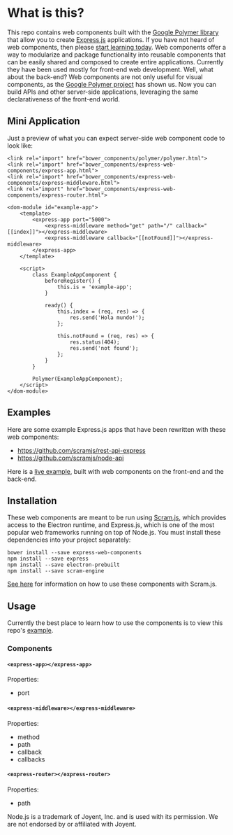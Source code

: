 # What is this?
This repo contains web components built with the [Google Polymer library](https://www.polymer-project.org/1.0/) that allow you to create [Express.js](https://github.com/expressjs/express) applications. If you have not heard of web components, then please [start learning today](http://webcomponents.org/). Web components offer a way to modularize and package functionality into reusable components that can be easily shared and composed to create entire applications. Currently they have been used mostly for front-end web development. Well, what about the back-end? Web components are not only useful for visual components, as the [Google Polymer project](https://www.polymer-project.org/1.0/) has shown us. Now you can build APIs and other server-side applications, leveraging the same declarativeness of the front-end world.

## Mini Application
Just a preview of what you can expect server-side web component code to look like:

```
<link rel="import" href="bower_components/polymer/polymer.html">
<link rel="import" href="bower_components/express-web-components/express-app.html">
<link rel="import" href="bower_components/express-web-components/express-middleware.html">
<link rel="import" href="bower_components/express-web-components/express-router.html">

<dom-module id="example-app">
    <template>
        <express-app port="5000">
            <express-middleware method="get" path="/" callback="[[index]]"></express-middleware>
            <express-middleware callback="[[notFound]]"></express-middleware>
        </express-app>
    </template>

    <script>
        class ExampleAppComponent {
            beforeRegister() {
                this.is = 'example-app';
            }

            ready() {
                this.index = (req, res) => {
                    res.send('Hola mundo!');
                };

                this.notFound = (req, res) => {
                    res.status(404);
                    res.send('not found');
                };
            }
        }

        Polymer(ExampleAppComponent);
    </script>
</dom-module>
```

## Examples
Here are some example Express.js apps that have been rewritten with these web components:
* https://github.com/scramjs/rest-api-express
* https://github.com/scramjs/node-api

Here is a [live example](http://scramjs.org/), built with web components on the front-end and the back-end.

## Installation
These web components are meant to be run using [Scram.js](https://github.com/scramjs/scram-engine), which provides access to the Electron runtime, and Express.js, which is one of the most popular web frameworks running on top of Node.js. You must install these dependencies into your project separately:

```
bower install --save express-web-components
npm install --save express
npm install --save electron-prebuilt
npm install --save scram-engine
```

[See here](https://github.com/scramjs/scram-engine) for information on how to use these components with Scram.js.

## Usage
Currently the best place to learn how to use the components is to view this repo's [example](https://github.com/scramjs/express-web-components/tree/master/example/app/server).

### Components

#### `<express-app></express-app>`
Properties:
* port

#### `<express-middleware></express-middleware>`
Properties:
* method
* path
* callback
* callbacks

#### `<express-router></express-router>`
Properties:
* path

Node.js is a trademark of Joyent, Inc. and is used with its permission. We are not endorsed by or affiliated with Joyent.

